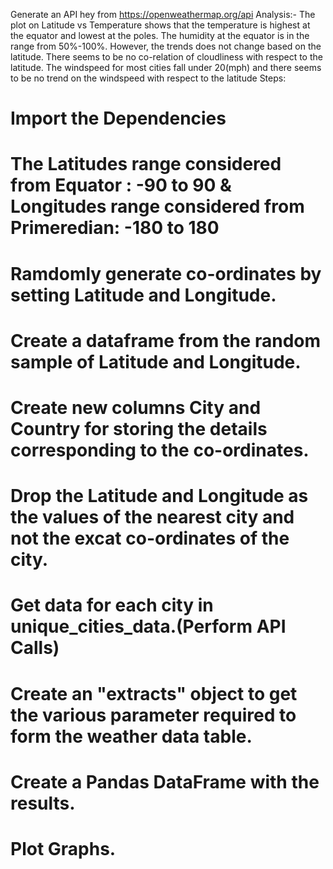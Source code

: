 Generate an API hey from https://openweathermap.org/api
Analysis:-
The plot on Latitude vs Temperature shows that the temperature is highest at the equator and lowest at the poles.
The humidity at the equator is in the range from 50%-100%. However, the trends does not change based on the latitude.
There seems to be no co-relation of cloudliness with respect to the latitude.
The windspeed for most cities fall under 20(mph) and there seems to be no trend on the windspeed with respect to the latitude
Steps:
# Import the Dependencies
# The Latitudes range considered from Equator : -90 to 90 & Longitudes range considered from Primeredian: -180 to 180
# Ramdomly generate co-ordinates by setting Latitude and Longitude.
# Create a dataframe from the random sample of Latitude and Longitude.
# Create new columns City and Country for storing the details corresponding to the co-ordinates.
# Drop the Latitude and Longitude as the values of the nearest city and not the excat co-ordinates of the city.
# Get data for each city in unique_cities_data.(Perform API Calls)
# Create an "extracts" object to get the various parameter required to form the weather data table.
# Create a Pandas DataFrame with the results.
# Plot Graphs.
